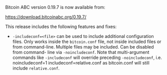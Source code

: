 Bitcoin ABC version 0.19.7 is now available from:

  <https://download.bitcoinabc.org/0.19.7/>

This release includes the following features and fixes:
 - `-includeconf=<file>` can be used to include additional configuration files.
  Only works inside the `bitcoin.conf` file, not inside included files or from
  command-line. Multiple files may be included. Can be disabled from command-
  line via `-noincludeconf`. Note that multi-argument commands like
  `-includeconf` will override preceding `-noincludeconf`, i.e.
    noincludeconf=1
    includeconf=relative.conf
  as bitcoin.conf will still include `relative.conf`.
